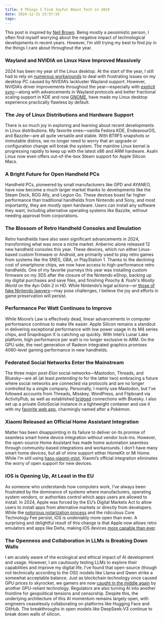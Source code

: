```yaml
---
title: 9 Things I Find Joyful About Tech in 2024
date: 2024-12-31 23:57:55
tags:
---
```


This post is inspired by [Neil Brown](https://neilzone.co.uk/2024/10/10-things-i-find-joyful-about-computers-and-the-internet-in-2024/). Being mostly a pessimistic person, I often find myself worrying about the negative impact of technological developments in recent years. However, I’m still trying my best to find joy in the things I care about throughout the year.

### Wayland and NVIDIA on Linux Have Improved Massively

2024 has been my year of the Linux desktop. At the start of the year, I still had to rely on [numerous workarounds](https://mudkip.me/2024/03/28/Notes-on-EndeavourOS/) to deal with frustrating issues on my desktop PC caused by NVIDIA’s lackluster Wayland support. However, NVIDIA’s driver improvements throughout the year—especially with [explicit sync](https://zamundaaa.github.io/wayland/2024/04/05/explicit-sync.html)—along with advancements in Wayland protocols and better fractional scaling support in KDE and now [GNOME](https://gitlab.gnome.org/GNOME/mutter/-/merge_requests/3567), have made my Linux desktop experience practically flawless by default.

### The Joy of Linux Distributions and Hardware Support

There is so much joy in exploring and learning about recent developments in Linux distributions. My favorite ones—vanilla Fedora KDE, EndeavourOS, and Bazzite—are all quite versatile and stable. With BTRFS snapshots or immutable distros, we no longer need to worry that an upgrade or configuration change will break the system. The mainline Linux kernel is progressing rapidly to keep up with the latest x86 and ARM hardware. Asahi Linux now even offers out-of-the-box Steam support for Apple Silicon Macs.

### A Bright Future for Open Handheld PCs

Handheld PCs, pioneered by small manufacturers like GPD and AYANEO, have now become a much larger market thanks to developments like the Steam Deck, ROG Ally, and Legion Go. These devices boast far higher performance than traditional handhelds from Nintendo and Sony, and most importantly, they are *mostly* open hardware. Users can install any software they want, including alternative operating systems like Bazzite, without needing approval from corporations.

### The Blossom of Retro Handheld Consoles and Emulation

Retro handhelds have also seen significant advancements in 2024, transforming what was once a niche market. Anbernic alone released 12 new handheld consoles this year. These devices, which run either Linux-based custom firmware or Android, are primarily used to play retro games from systems like the SNES, GBA, or PlayStation 1. Thanks to the declining cost of smartphone chips, we now have access to high-performance retro handhelds. One of my favorite journeys this year was installing custom firmware on my 3DS after the closure of the Nintendo eShop, backing up my digital purchases and save files, and finishing *Poochy & Yoshi's Woolly World* on the Ayn Odin 2 in HD. While Nintendo’s legal actions—or [those of fake Nintendo lawyers](https://www.theverge.com/2024/12/27/24326278/nintendo-fake-takedowns-youtube-domtendo-dmca)—may pose challenges, I believe the joy and efforts in game preservation will persist.

### Performance Per Watt Continues to Improve

While Moore’s Law is effectively dead, linear advancements in computer performance continue to make life easier. Apple Silicon remains a standout in delivering exceptional performance with low power usage in its M4 series chips, and Snapdragon X is catching up quickly. With Intel’s Lunar Lake platform, high performance per watt is no longer exclusive to ARM. On the GPU side, the next generation of Radeon integrated graphics promises 4060-level gaming performance in new handhelds.

### Federated Social Networks Enter the Mainstream

The three major *post-Elon* social networks—Mastodon, Threads, and Bluesky—are all (at least *pretending to* for the latter two) embracing a future where social networks are connected via protocols and are no longer controlled by a single company. Personally, I mainly use Mastodon, but I’ve followed accounts from Threads, Misskey, WordPress, and Flipboard via ActivityPub, as well as established [bridged](https://fed.brid.gy/docs) connections with Bluesky. I also set up a private GotoSocial instance in a lightweight container and use it with my [favorite web app](https://phanpy.social/), charmingly named after a Pokémon.

### Xiaomi Released an Official Home Assistant Integration

Matter has been disappointing in its failure to deliver on its promise of seamless smart home device integration without vendor lock-ins. However, the open-source Home Assistant has made home automation seamless through community-based integrations and workarounds. I don’t have many smart home devices, but all of mine support either HomeKit or Mi Home. While I’m still using [hass-xiaomi-miot](https://github.com/al-one/hass-xiaomi-miot), Xiaomi’s official integration eliminates the worry of open support for new devices.

### iOS is Opening Up, At Least in the EU

As someone who understands how computers work, I’ve always been frustrated by the dominance of systems where manufacturers, operating system vendors, or authorities control which apps users are allowed to install. In 2024, Apple was forced by the EU’s Digital Markets Act to allow users to install apps from alternative markets or directly from developers. While the [notorious notarization process](https://mastodon.social/@maczydeco/113527850662678715) and the ridiculous Core Technology Fee persist, iOS is undeniably more open than ever. A surprising and delightful result of this change is that Apple now allows retro emulators and apps like Delta, making iOS devices [more capable than ever](https://www.macstories.net/stories/macstories-selects-2024-recognizing-the-best-apps-of-the-year/).

### The Openness and Collaboration in LLMs is Breaking Down Walls

I am acutely aware of the ecological and ethical impact of AI development and usage. However, I am cautiously testing LLMs to explore their capabilities and improve my digital life. I’ve found that open-source (though not technically according to the OSI) models like Llama and Qwen strike a somewhat acceptable balance. Just as blockchain technology once caused GPU prices to skyrocket, we gamers are now [caught in the middle again](https://www.pcgamer.com/no-more-nvidia-rtx-4090-gpus-for-china-after-new-us-export-ban) by another GPU-reliant technology. Regulators are also turning AI into another frontline for geopolitical tensions and censorship. Despite this, the underlying architecture of this AI momentum remains largely open, with engineers ceaselessly collaborating on platforms like Hugging Face and GitHub. The breakthroughs in open models like DeepSeek-V3 continue to break down walls of silicon.
